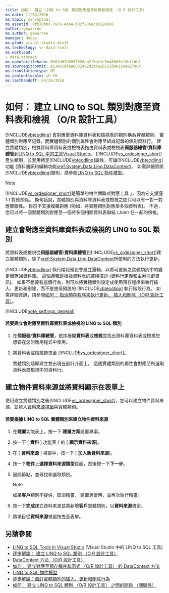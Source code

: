 ```yaml
---
title: 如何： 建立 LINQ to SQL 類別對應至資料表和檢視 （O R 設計工具）
ms.date: 11/04/2016
ms.topic: conceptual
ms.assetid: 0fb78bbc-7a78-4ab4-b32f-85ece912e660
author: gewarren
ms.author: gewarren
manager: douge
ms.prod: visual-studio-dev15
ms.technology: vs-data-tools
ms.workload:
- data-storage
ms.openlocfilehash: 0b81d67d6897826ab2f6de1e3b48663b18bffdb1
ms.sourcegitcommit: e13e61ddea6032a8282abe16131d9e136a927984
ms.translationtype: MT
ms.contentlocale: zh-TW
ms.lasthandoff: 04/26/2018
---
```

# <a name="how-to-create-linq-to-sql-classes-mapped-to-tables-and-views-or-designer"></a>如何： 建立 LINQ to SQL 類別對應至資料表和檢視 （O/R 設計工具）
[!INCLUDE[vbtecdlinq](../data-tools/includes/vbtecdlinq_md.md)] 會對應至資料庫資料表和檢視表的類別稱為*實體類別*。 實體類別對應至記錄，而實體類別的個別屬性會對應至組成記錄的個別資料行。 建立實體類別，根據資料庫資料表或檢視表拖曳資料表或檢視表**伺服器總管**/**資料庫總管**到[LINQ to SQL 中的工具Visual Studio](../data-tools/linq-to-sql-tools-in-visual-studio2.md)。 [!INCLUDE[vs_ordesigner_short](../data-tools/includes/vs_ordesigner_short_md.md)]產生類別，並套用特定[!INCLUDE[vbtecdlinq](../data-tools/includes/vbtecdlinq_md.md)]屬性，可讓[!INCLUDE[vbtecdlinq](../data-tools/includes/vbtecdlinq_md.md)]功能 (資料通訊和編輯功能<xref:System.Data.Linq.DataContext>)。 如需詳細資訊[!INCLUDE[vbtecdlinq](../data-tools/includes/vbtecdlinq_md.md)]類別，請參閱[LINQ to SQL 物件模型](/dotnet/framework/data/adonet/sql/linq/the-linq-to-sql-object-model)。

> [!NOTE]
>  [!INCLUDE[vs_ordesigner_short](../data-tools/includes/vs_ordesigner_short_md.md)]是簡單的物件關聯式對應工具 」，因為它支援僅 1:1 對應關係。 換句話說，實體類別與資料庫資料表或檢視之間只可以有一對一對應關聯性。 目前不支援複雜對應 (例如，將實體類別對應至多個資料表)。 不過，您可以將一個實體類別對應至一個將多個相關資料表聯結 (Join) 在一起的檢視。

## <a name="create-linq-to-sql-classes-that-are-mapped-to-database-tables-or-views"></a>建立會對應至資料庫資料表或檢視的 LINQ to SQL 類別
 將資料表或檢視從**伺服器總管**/**資料庫總管**到[!INCLUDE[vs_ordesigner_short](../data-tools/includes/vs_ordesigner_short_md.md)]建立實體類別，除了<xref:System.Data.Linq.DataContext>所使用的方法執行更新。

 [!INCLUDE[vbtecdlinq](../data-tools/includes/vbtecdlinq_md.md)] 執行階段預設會建立邏輯，以將可更新之實體類別中的變更儲存回資料庫。 這個邏輯是根據資料表的結構描述 (資料行定義和主索引鍵資訊)。 如果不想要有這個行為，則可以將實體類別設定成使用預存程序來執行插入、更新和刪除，而不是使用預設的 [!INCLUDE[vbtecdlinq](../data-tools/includes/vbtecdlinq_md.md)] 執行階段行為。 如需詳細資訊，請參閱[如何： 指派預存程序來執行更新、 插入和刪除 （O/R 設計工具）](../data-tools/how-to-assign-stored-procedures-to-perform-updates-inserts-and-deletes-o-r-designer.md)。

[!INCLUDE[note_settings_general](../data-tools/includes/note_settings_general_md.md)]

#### <a name="to-create-linq-to-sql-classes-that-are-mapped-to-database-tables-or-views"></a>若要建立會對應至資料庫資料表或檢視的 LINQ to SQL 類別

1.  在**伺服器**/**資料庫總管**，依序展開**資料表**或**檢視**並找出資料庫資料表或檢視您想要在您的應用程式中使用。

2.  將資料表或檢視拖曳至 [!INCLUDE[vs_ordesigner_short](../data-tools/includes/vs_ordesigner_short_md.md)]。

     實體類別隨即建立並出現在設計介面上。 這個實體類別的屬性會對應至所選取資料表或檢視中的資料行。

## <a name="create-an-object-data-source-and-display-the-data-on-a-form"></a>建立物件資料來源並將資料顯示在表單上
 使用建立實體類別之後[!INCLUDE[vs_ordesigner_short](../data-tools/includes/vs_ordesigner_short_md.md)]，您可以建立物件資料來源，並填入[資料來源視窗](add-new-data-sources.md)與實體類別。

#### <a name="to-create-an-object-data-source-based-on-linq-to-sql-entity-classes"></a>若要根據 LINQ to SQL 實體類別來建立物件資料來源

1.  在**建置**功能表上，按一下 **建置方案**建置專案。

2.  按一下 [ **資料** ] 功能表上的 [ **顯示資料來源**]。

3.  在 [ **資料來源** ] 視窗中，按一下 [ **加入新資料來源**]。

4.  按一下**物件**上**選擇資料來源類型**頁面，然後按一下**下一步**。

5.  展開節點，並尋找和選取類別。

    > [!NOTE]
    >  如果**客戶**類別不提供，取消精靈、 建置專案時，並再次執行精靈。

6.  按一下**完成**建立資料來源並將新增**客戶**實體類別，以**資料來源**視窗。

7.  將項目從**資料來源**視窗拖曳至表單。

## <a name="see-also"></a>另請參閱

- [LINQ to SQL Tools in Visual Studio](../data-tools/linq-to-sql-tools-in-visual-studio2.md) (Visual Studio 中的 LINQ to SQL 工具)
- [逐步解說： 建立 LINQ to SQL 類別 （O R 設計工具）](how-to-create-linq-to-sql-classes-mapped-to-tables-and-views-o-r-designer.md)
- [DataContext 方法 （O/R 設計工具）](../data-tools/datacontext-methods-o-r-designer.md)
- [如何： 建立對應至預存程序和函式 （O/R 設計工具） 的 DataContext 方法](../data-tools/how-to-create-datacontext-methods-mapped-to-stored-procedures-and-functions-o-r-designer.md)
- [LINQ to SQL 物件模型](/dotnet/framework/data/adonet/sql/linq/the-linq-to-sql-object-model)
- [逐步解說：自訂實體類別的插入、更新和刪除行為](../data-tools/walkthrough-customizing-the-insert-update-and-delete-behavior-of-entity-classes.md)
- [如何： 建立 LINQ to SQL 類別 （O/R 設計工具） 之間的關聯 （關聯性）](../data-tools/how-to-create-an-association-relationship-between-linq-to-sql-classes-o-r-designer.md)